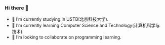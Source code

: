 ### Hi there 👋
- 🔭 I’m currently studying in USTB(北京科技大学).
- 🌱 I’m currently learning Computer Science and Technology(计算机科学与技术).
- 👯 I’m looking to collaborate on programming learning.
<!--
**USTBhyh/USTBhyh** is a ✨ _special_ ✨ repository because its `README.md` (this file) appears on your GitHub profile.

Here are some ideas to get you started:

- 🔭 I’m currently studying in USTB(北京科技大学).
- 🌱 I’m currently learning Computer Science and Technology(计算机科学与技术).
- 👯 I’m looking to collaborate on programming learning.
- 🤔 I’m looking for help with ...
- 💬 Ask me about ...
- 📫 How to reach me: ...
- 😄 Pronouns: ...
- ⚡ Fun fact: ...
-->
